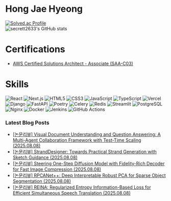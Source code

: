 # Hong Jae Hyeong

[![Solved.ac Profile](http://mazassumnida.wtf/api/v2/generate_badge?boj=secrett2633)](https://solved.ac/secrett2633/)  
![secrett2633's GitHub stats](https://github-readme-stats.vercel.app/api?username=secrett2633&show_icons=true&theme=radical)  

# Certifications
- [AWS Certified Solutions Architect - Associate (SAA-C03)](https://www.credly.com/badges/ee24ba15-e661-4741-bc4c-46bdaca76e75/public_url)

# Skills
![React](https://img.shields.io/badge/React-61DAFB.svg?&style=for-the-badge&logo=React&logoColor=white)
![Next.js](https://img.shields.io/badge/Next.js-000000.svg?&style=for-the-badge&logo=Next.js&logoColor=white)
![HTML5](https://img.shields.io/badge/HTML5-E34F26.svg?&style=for-the-badge&logo=HTML5&logoColor=white)
![CSS3](https://img.shields.io/badge/CSS3-1572B6.svg?&style=for-the-badge&logo=CSS3&logoColor=white)
![JavaScript](https://img.shields.io/badge/JavaScript-F7DF1E.svg?&style=for-the-badge&logo=JavaScript&logoColor=white)
![TypeScript](https://img.shields.io/badge/TypeScript-3178C6.svg?&style=for-the-badge&logo=TypeScript&logoColor=white)
![Vercel](https://img.shields.io/badge/Vercel-000000.svg?&style=for-the-badge&logo=Vercel&logoColor=white)  
![Django](https://img.shields.io/badge/Django-092E20.svg?&style=for-the-badge&logo=Django&logoColor=white)
![FastAPI](https://img.shields.io/badge/FastAPI-009688.svg?&style=for-the-badge&logo=FastAPI&logoColor=white)
![Poetry](https://img.shields.io/badge/Poetry-7031B9.svg?&style=for-the-badge&logo=Poetry&logoColor=white)
![Celery](https://img.shields.io/badge/Celery-378B29.svg?&style=for-the-badge&logo=Celery&logoColor=white)
![Redis](https://img.shields.io/badge/Redis-DC382D.svg?&style=for-the-badge&logo=Redis&logoColor=white)
![Streamlit](https://img.shields.io/badge/Streamlit-FF4B4B.svg?&style=for-the-badge&logo=Streamlit&logoColor=white)
![PostgreSQL](https://img.shields.io/badge/PostgreSQL-4169E1.svg?&style=for-the-badge&logo=PostgreSQL&logoColor=white)  
![Nginx](https://img.shields.io/badge/Nginx-009639.svg?&style=for-the-badge&logo=Nginx&logoColor=white)
![Docker](https://img.shields.io/badge/Docker-2496ED.svg?&style=for-the-badge&logo=Docker&logoColor=white)
![Jenkins](https://img.shields.io/badge/Jenkins-D24939.svg?&style=for-the-badge&logo=Jenkins&logoColor=white)
![GitHub Actions](https://img.shields.io/badge/GitHub%20Actions-2088FF.svg?&style=for-the-badge&logo=GitHub%20Actions&logoColor=white)

### Latest Blog Posts
- [[논문리뷰] Visual Document Understanding and Question Answering: A Multi-Agent Collaboration Framework with Test-Time Scaling (2025.08.08)](https://secrett2633.github.io/ai/review/2025-8-8-Visual_Document_Understanding_and_Question_Answering_A_Multi-Agent_Collaboration_Framework_with_Test-Time_Scaling/)
- [[논문리뷰] StrandDesigner: Towards Practical Strand Generation with Sketch Guidance (2025.08.08)](https://secrett2633.github.io/ai/review/2025-8-8-StrandDesigner_Towards_Practical_Strand_Generation_with_Sketch_Guidance/)
- [[논문리뷰] Steering One-Step Diffusion Model with Fidelity-Rich Decoder for Fast Image Compression (2025.08.08)](https://secrett2633.github.io/ai/review/2025-8-8-Steering_One-Step_Diffusion_Model_with_Fidelity-Rich_Decoder_for_Fast_Image_Compression/)
- [[논문리뷰] RPCANet++: Deep Interpretable Robust PCA for Sparse Object Segmentation (2025.08.08)](https://secrett2633.github.io/ai/review/2025-8-8-RPCANet_Deep_Interpretable_Robust_PCA_for_Sparse_Object_Segmentation/)
- [[논문리뷰] REINA: Regularized Entropy Information-Based Loss for Efficient Simultaneous Speech Translation (2025.08.08)](https://secrett2633.github.io/ai/review/2025-8-8-REINA_Regularized_Entropy_Information-Based_Loss_for_Efficient_Simultaneous_Speech_Translation/)